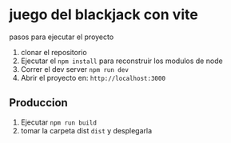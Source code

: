 # juego del blackjack con vite


pasos para ejecutar el proyecto

1. clonar el repositorio
2. Ejecutar el ```npm install``` para reconstruir los modulos de node
3. Correr el dev server ```npm run dev```
4. Abrir el proyecto en: ```http://localhost:3000```

## Produccion
1. Ejecutar ```npm run build```
2. tomar la carpeta dist ```dist``` y desplegarla